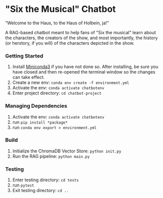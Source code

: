 # "Six the Musical" Chatbot

“Welcome to the Haus, to the Haus of Holbein, ja!”

A RAG-based chatbot meant to help fans of "Six the musical" learn about the characters, the creators of the show, and most importantly, the history (or herstory, if you will) of the characters depicted in the show.

### Getting Started
1. Install [Miniconda3](http://conda.pydata.org/miniconda.html) if you have not done so. After installing, be sure you have closed and then re-opened the terminal window so the changes can take effect.
2. Create a new env: `conda env create -f environment.yml`
3. Activate the env: `conda activate chatbotenv`
4. Enter project directory: `cd chatbot-project`

### Managing Dependencies
1. Activate the env: `conda activate chatbotenv`
2. run `pip install *package*`
3. run `conda env export > environment.yml`

### Build
1. Initialize the ChromaDB Vector Store: `python init.py`
2. Run the RAG pipeline: `python main.py`

### Testing
1. Enter testing directory: `cd tests`
2. run `pytest`
3. Exit testing directory: `cd ..`
